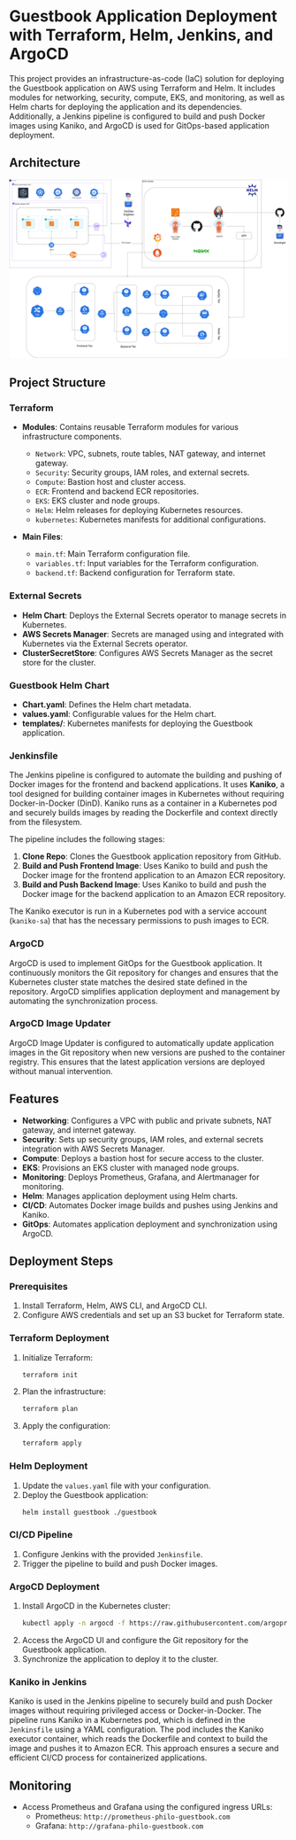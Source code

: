 # Guestbook Application Deployment with Terraform, Helm, Jenkins, and ArgoCD

This project provides an infrastructure-as-code (IaC) solution for deploying the Guestbook application on AWS using Terraform and Helm. It includes modules for networking, security, compute, EKS, and monitoring, as well as Helm charts for deploying the application and its dependencies. Additionally, a Jenkins pipeline is configured to build and push Docker images using Kaniko, and ArgoCD is used for GitOps-based application deployment.

## Architecture

![Architecture](Assets/Architecture.png)

## Project Structure

### Terraform
- **Modules**: Contains reusable Terraform modules for various infrastructure components.
  - `Network`: VPC, subnets, route tables, NAT gateway, and internet gateway.
  - `Security`: Security groups, IAM roles, and external secrets.
  - `Compute`: Bastion host and cluster access.
  - `ECR`: Frontend and backend ECR repositories.
  - `EKS`: EKS cluster and node groups.
  - `Helm`: Helm releases for deploying Kubernetes resources.
  - `kubernetes`: Kubernetes manifests for additional configurations.

- **Main Files**:
  - `main.tf`: Main Terraform configuration file.
  - `variables.tf`: Input variables for the Terraform configuration.
  - `backend.tf`: Backend configuration for Terraform state.

### External Secrets
- **Helm Chart**: Deploys the External Secrets operator to manage secrets in Kubernetes.
- **AWS Secrets Manager**: Secrets are managed using and integrated with Kubernetes via the External Secrets operator.
- **ClusterSecretStore**: Configures AWS Secrets Manager as the secret store for the cluster.

### Guestbook Helm Chart
- **Chart.yaml**: Defines the Helm chart metadata.
- **values.yaml**: Configurable values for the Helm chart.
- **templates/**: Kubernetes manifests for deploying the Guestbook application.

### Jenkinsfile
The Jenkins pipeline is configured to automate the building and pushing of Docker images for the frontend and backend applications. It uses **Kaniko**, a tool designed for building container images in Kubernetes without requiring Docker-in-Docker (DinD). Kaniko runs as a container in a Kubernetes pod and securely builds images by reading the Dockerfile and context directly from the filesystem.

The pipeline includes the following stages:
1. **Clone Repo**: Clones the Guestbook application repository from GitHub.
2. **Build and Push Frontend Image**: Uses Kaniko to build and push the Docker image for the frontend application to an Amazon ECR repository.
3. **Build and Push Backend Image**: Uses Kaniko to build and push the Docker image for the backend application to an Amazon ECR repository.

The Kaniko executor is run in a Kubernetes pod with a service account (`kaniko-sa`) that has the necessary permissions to push images to ECR.

### ArgoCD
ArgoCD is used to implement GitOps for the Guestbook application. It continuously monitors the Git repository for changes and ensures that the Kubernetes cluster state matches the desired state defined in the repository. ArgoCD simplifies application deployment and management by automating the synchronization process.

### ArgoCD Image Updater
ArgoCD Image Updater is configured to automatically update application images in the Git repository when new versions are pushed to the container registry. This ensures that the latest application versions are deployed without manual intervention.

## Features
- **Networking**: Configures a VPC with public and private subnets, NAT gateway, and internet gateway.
- **Security**: Sets up security groups, IAM roles, and external secrets integration with AWS Secrets Manager.
- **Compute**: Deploys a bastion host for secure access to the cluster.
- **EKS**: Provisions an EKS cluster with managed node groups.
- **Monitoring**: Deploys Prometheus, Grafana, and Alertmanager for monitoring.
- **Helm**: Manages application deployment using Helm charts.
- **CI/CD**: Automates Docker image builds and pushes using Jenkins and Kaniko.
- **GitOps**: Automates application deployment and synchronization using ArgoCD.

## Deployment Steps

### Prerequisites
1. Install Terraform, Helm, AWS CLI, and ArgoCD CLI.
2. Configure AWS credentials and set up an S3 bucket for Terraform state.

### Terraform Deployment
1. Initialize Terraform:
   ```bash
   terraform init
   ```
2. Plan the infrastructure:
   ```bash
   terraform plan
   ```
3. Apply the configuration:
   ```bash
   terraform apply
   ```

### Helm Deployment
1. Update the `values.yaml` file with your configuration.
2. Deploy the Guestbook application:
   ```bash
   helm install guestbook ./guestbook
   ```

### CI/CD Pipeline
1. Configure Jenkins with the provided `Jenkinsfile`.
2. Trigger the pipeline to build and push Docker images.

### ArgoCD Deployment
1. Install ArgoCD in the Kubernetes cluster:
   ```bash
   kubectl apply -n argocd -f https://raw.githubusercontent.com/argoproj/argo-cd/stable/manifests/install.yaml
   ```
2. Access the ArgoCD UI and configure the Git repository for the Guestbook application.
3. Synchronize the application to deploy it to the cluster.

### Kaniko in Jenkins
Kaniko is used in the Jenkins pipeline to securely build and push Docker images without requiring privileged access or Docker-in-Docker. The pipeline runs Kaniko in a Kubernetes pod, which is defined in the `Jenkinsfile` using a YAML configuration. The pod includes the Kaniko executor container, which reads the Dockerfile and context to build the image and pushes it to Amazon ECR. This approach ensures a secure and efficient CI/CD process for containerized applications.

## Monitoring
- Access Prometheus and Grafana using the configured ingress URLs:
  - Prometheus: `http://prometheus-philo-guestbook.com`
  - Grafana: `http://grafana-philo-guestbook.com`